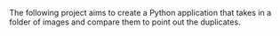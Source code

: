 The following project aims to create a Python application that takes in a folder
of images and compare them to point out the duplicates.